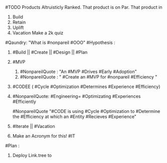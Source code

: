 #TODO 
Products Altruisticly Ranked. That product is on Par. That product in 
1. Build
2. Retain
3. Uplift 
4. Vacation
Make a 2k quiz

#Qaundry: "What is #nonpareil #OOO"
#Hypothesis :
1. #Build || #Create || #Design || #Plan
2. #MVP
	1. #NonpareilQuote : "An #MVP #Drives #Early #Adoption"
	2. #NonpareilQuote : " #Create an #MVP for #nonpareil #Efficiency "
3. #CODEE ( #Cycle #Optimization #Determines #Experience #Efficiency)
4. #NonpareilQuote: #Engineering= #Optimizating #Experiences #Efficiently

	#NonpareilQuote "#CODE is using #Cycle #Optimization to #Determine the #Efficiency at which an #Entity #Recieves #Experience"
2. #Iterate || #Vacation
3. Make an Acronym for this! #IT 

#Plan :
1. Deploy Link.tree to 